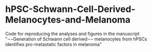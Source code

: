 # hPSC-Schwann-Cell-Derived-Melanocytes-and-Melanoma
Code for reproducing the analyses and figures in the manuscript "¬¬Generation of Schwann cell derived¬¬ melanocytes from hPSCs identifies pro-metastatic factors in melanoma"
